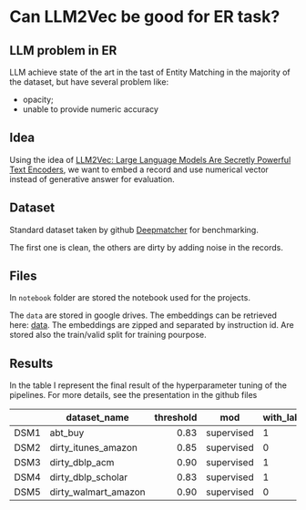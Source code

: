 # Can LLM2Vec be good for ER task?

## LLM problem in ER

LLM achieve state of the art in the tast of Entity Matching in the majority of the dataset, but have several problem like:
-   opacity;
-   unable to provide numeric accuracy

## Idea

Using the idea of [LLM2Vec: Large Language Models Are Secretly Powerful Text Encoders](https://arxiv.org/abs/2404.05961), we want to embed a record and use numerical vector instead of generative answer for evaluation.

## Dataset
Standard dataset taken by github [Deepmatcher](https://github.com/anhaidgroup/deepmatcher/blob/master/Datasets.md) for benchmarking.

The first one is clean, the others are dirty by adding noise in the records.

## Files

In `notebook`  folder are stored the notebook used for the projects.

The `data` are stored in google drives. The embeddings can be retrieved here: [data](https://drive.google.com/drive/folders/1BTyFyfAgUPi4sshXUhit7Lcf62SXFte6?usp=sharing). 
The embeddings are zipped and separated by instruction id. 
Are stored also the train/valid split for training pourpose. 

## Results

In the table I represent the final result of the hyperparameter tuning of the pipelines. For more details, see the presentation in the github files

|      | dataset_name         | threshold | mod        | with_labels | recall | precision |   f1 | instr |
|------|----------------------|----------:|------------|-------------|-------:|----------:|-----:|------:|
| DSM1 | abt_buy              |      0.83 | supervised | 1           |   0.71 |      0.48 | 0.57 |     0 |
| DSM2 | dirty_itunes_amazon  |      0.85 | supervised | 0           |   1.00 |      0.90 | 0.95 |     1 |
| DSM3 | dirty_dblp_acm       |      0.90 | supervised | 1           |   0.97 |      0.96 | 0.97 |     1 |
| DSM4 | dirty_dblp_scholar   |      0.83 | supervised | 1           |   0.94 |      0.87 | 0.90 |     0 |
| DSM5 | dirty_walmart_amazon |      0.90 | supervised | 0           |   0.56 |      0.50 | 0.53 |     0 |
